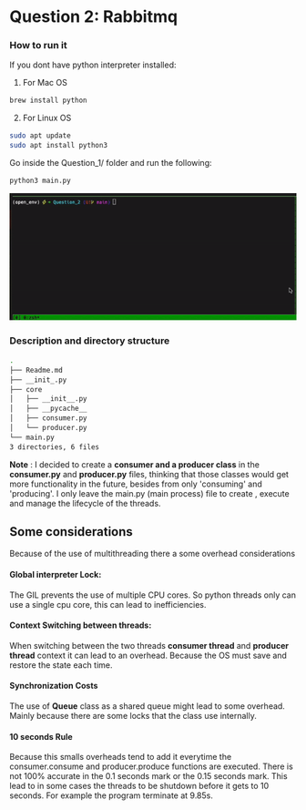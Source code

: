 # Question 2: Rabbitmq
### How to run it
If you dont have  python interpreter installed:
1. For Mac OS 
```sh
brew install python
```
2. For Linux  OS 
```sh
sudo apt update
sudo apt install python3
```

Go inside the Question_1/ folder and run the following:
```sh
python3 main.py
```
![Alt Text](./media/rabbitmq.gif)

### Description and directory  structure 
```sh
.
├── Readme.md
├── __init_.py
├── core
│   ├── __init__.py
│   ├── __pycache__
│   ├── consumer.py
│   └── producer.py
└── main.py
3 directories, 6 files
```
**Note** : I decided to create a **consumer and a producer class**  in the **consumer.py** and **producer.py** files, thinking that those classes would get more functionality in the future, besides from only 'consuming' and 'producing'. I only leave the main.py (main process) file to create , execute and manage the lifecycle of  the threads.


## Some considerations 
Because of the use of multithreading  there a some overhead considerations
#### Global interpreter Lock: 
The GIL prevents the use of multiple CPU cores. So python threads only can use a single cpu core, this can lead to inefficiencies.
#### Context Switching between threads:
When switching between the two threads **consumer thread** and **producer thread** context it can lead to an overhead. Because the OS must save and restore the state each time.
#### Synchronization Costs
The use of **Queue** class as a shared queue might lead to some overhead. Mainly because there are some locks that the class use internally.

#### 10 seconds Rule 
Because this smalls overheads tend to add it everytime the consumer.consume and producer.produce functions are executed. There is not 100% accurate in the 0.1 seconds mark or the 0.15 seconds mark. This lead to in some cases the threads to be shutdown before it gets to 10 seconds. 
For example the program terminate at 9.85s.

